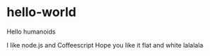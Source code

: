 # hello-world

Hello humanoids

I like node.js and Coffeescript 
Hope you like it flat and white
lalalala
